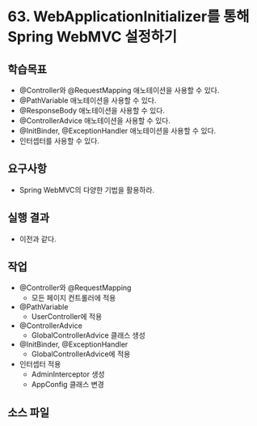 # 63. WebApplicationInitializer를 통해 Spring WebMVC 설정하기

## 학습목표

- @Controller와 @RequestMapping 애노테이션을 사용할 수 있다.
- @PathVariable 애노테이션을 사용할 수 있다. 
- @ResponseBody 애노테이션을 사용할 수 있다.
- @ControllerAdvice 애노테이션을 사용할 수 있다.
- @InitBinder, @ExceptionHandler 애노테이션을 사용할 수 있다.
- 인터셉터를 사용할 수 있다.

## 요구사항

- Spring WebMVC의 다양한 기법을 활용하라.

## 실행 결과

- 이전과 같다.

## 작업

- @Controller와 @RequestMapping
  - 모든 페이지 컨트롤러에 적용
- @PathVariable
  - UserController에 적용
- @ControllerAdvice
  - GlobalControllerAdvice 클래스 생성
- @InitBinder, @ExceptionHandler
  - GlobalControllerAdvice에 적용
- 인터셉터 적용
  - AdminInterceptor 생성
  - AppConfig 클래스 변경 

## 소스 파일

